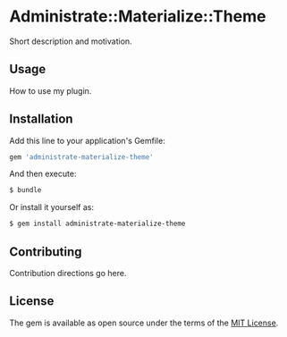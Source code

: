 # Administrate::Materialize::Theme
Short description and motivation.

## Usage
How to use my plugin.

## Installation
Add this line to your application's Gemfile:

```ruby
gem 'administrate-materialize-theme'
```

And then execute:
```bash
$ bundle
```

Or install it yourself as:
```bash
$ gem install administrate-materialize-theme
```

## Contributing
Contribution directions go here.

## License
The gem is available as open source under the terms of the [MIT License](https://opensource.org/licenses/MIT).
